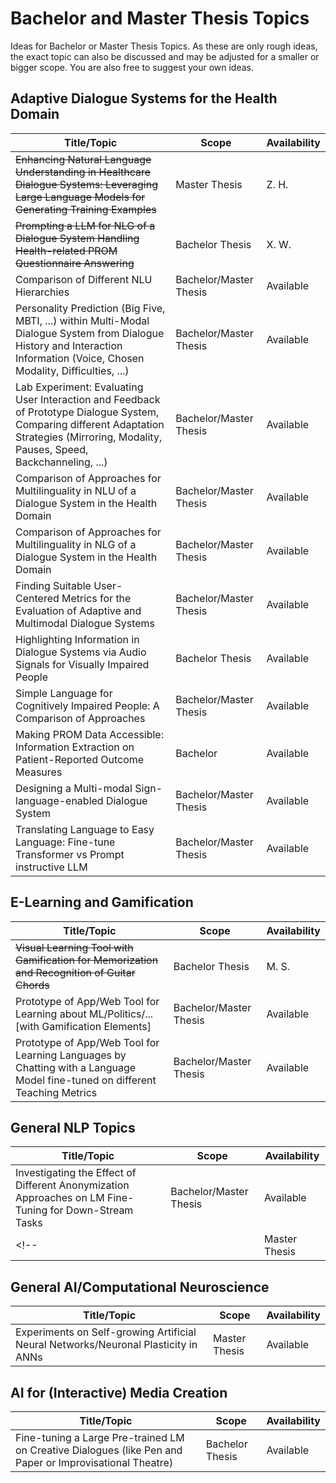 # Bachelor and Master Thesis Topics
Ideas for Bachelor or Master Thesis Topics. As these are only rough ideas, the exact topic can also be discussed and may be adjusted for a smaller or bigger scope. You are also free to suggest your own ideas.


## Adaptive Dialogue Systems for the Health Domain
| Title/Topic | Scope         | Availability |
|-------------|---------------|--------------|
|~~Enhancing Natural Language Understanding in Healthcare Dialogue Systems: Leveraging Large Language Models for Generating Training Examples~~ | Master Thesis | Z. H.   |
|~~Prompting a LLM for NLG of a Dialogue System Handling Health-related PROM Questionnaire Answering~~ | Bachelor Thesis | X. W. |
| Comparison of Different NLU Hierarchies | Bachelor/Master Thesis | Available |
| Personality Prediction (Big Five, MBTI, ...) within Multi-Modal Dialogue System from Dialogue History and Interaction Information (Voice, Chosen Modality, Difficulties, ...) | Bachelor/Master Thesis | Available    |
| Lab Experiment: Evaluating User Interaction and Feedback of Prototype Dialogue System, Comparing different Adaptation Strategies (Mirroring, Modality, Pauses, Speed, Backchanneling, ...) | Bachelor/Master Thesis | Available  |
| Comparison of Approaches for Multilinguality in NLU of a Dialogue System in the Health Domain | Bachelor/Master Thesis | Available    |
| Comparison of Approaches for Multilinguality in NLG of a Dialogue System in the Health Domain | Bachelor/Master Thesis | Available    |
| Finding Suitable User-Centered Metrics for the Evaluation of Adaptive and Multimodal Dialogue Systems | Bachelor/Master Thesis | Available    |
|     Highlighting Information in Dialogue Systems via Audio Signals for Visually Impaired People     | Bachelor Thesis | Available    |
|     Simple Language for Cognitively Impaired People: A Comparison of Approaches     | Bachelor/Master Thesis | Available    |
|     Making PROM Data Accessible: Information Extraction on Patient-Reported Outcome Measures     | Bachelor | Available    |
| Designing a Multi-modal Sign-language-enabled Dialogue System | Bachelor/Master Thesis | Available    |
| Translating Language to Easy Language: Fine-tune Transformer vs Prompt instructive LLM | Bachelor/Master Thesis | Available    |

<!-- |     Making PROM Data Accessible: Implementing a Tool for the Visualization of Extracted Data from Patient-Reported Outcome Measures     | Bachelor Thesis | Available    | -->

## E-Learning and Gamification
| Title/Topic | Scope         | Availability |
|-------------|---------------|--------------|
|~~Visual Learning Tool with Gamification for Memorization and Recognition of Guitar Chords~~ | Bachelor Thesis | M. S.    |
|      Prototype of App/Web Tool for Learning about ML/Politics/... [with Gamification Elements]    | Bachelor/Master Thesis | Available    |
|     Prototype of App/Web Tool for Learning Languages by Chatting with a Language Model fine-tuned on different Teaching Metrics    | Bachelor/Master Thesis | Available    |


## General NLP Topics
| Title/Topic | Scope         | Availability |
|-------------|---------------|--------------|
| Investigating the Effect of Different Anonymization Approaches on LM Fine-Tuning for Down-Stream Tasks  | Bachelor/Master Thesis | Available    |
<!-- |  | Master Thesis | Available    | -->

## General AI/Computational Neuroscience
| Title/Topic | Scope         | Availability |
|-------------|---------------|--------------|
| Experiments on Self-growing Artificial Neural Networks/Neuronal Plasticity in ANNs | Master Thesis | Available    |

## AI for (Interactive) Media Creation
| Title/Topic | Scope         | Availability |
|-------------|---------------|--------------|
| Fine-tuning a Large Pre-trained LM on Creative Dialogues (like Pen and Paper or Improvisational Theatre) | Bachelor Thesis | Available    |

